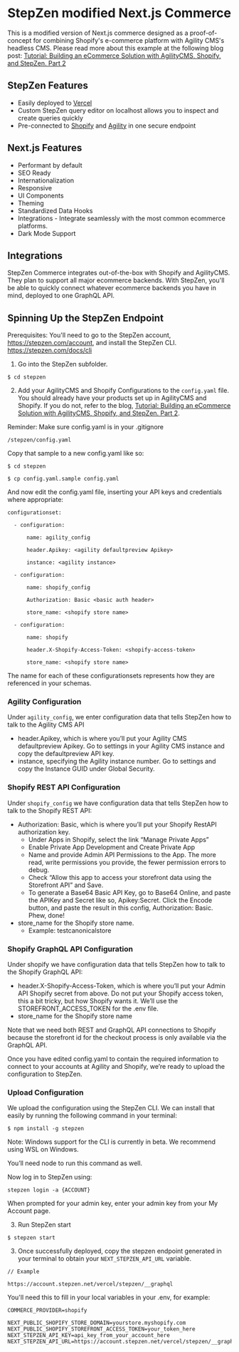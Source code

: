 # StepZen modified Next.js Commerce
This is a modified version of Next.js commerce designed as a proof-of-concept for combining Shopify's e-commerce platform with Agility CMS's headless CMS. Please read more about this example at the following blog post: [Tutorial: Building an eCommerce Solution with AgilityCMS, Shopify, and StepZen. Part 2](https://agilitycms.com/resources/posts/tutorial-building-an-ecommerce-solution-with-agilitycms-shopify-and-stepzen)

## StepZen Features
- Easily deployed to [Vercel](https://vercel.com/)
- Custom StepZen query editor on localhost allows you to inspect and create queries quickly
- Pre-connected to [Shopify](https://www.shopify.com/) and [Agility](https://agilitycms.com/) in one secure endpoint

## Next.js Features

- Performant by default
- SEO Ready
- Internationalization
- Responsive
- UI Components
- Theming
- Standardized Data Hooks
- Integrations - Integrate seamlessly with the most common ecommerce platforms.
- Dark Mode Support

## Integrations

StepZen Commerce integrates out-of-the-box with Shopify and AgilityCMS. They plan to support all major ecommerce backends. With StepZen, you'll be able to quickly connect whatever ecommerce backends you have in mind, deployed to one GraphQL API. 

## Spinning Up the StepZen Endpoint

Prerequisites:
You'll need to go to the StepZen account, https://stepzen.com/account, and install the StepZen CLI. https://stepzen.com/docs/cli

1. Go into the StepZen subfolder.

```
$ cd stepzen
```

2. Add your AgilityCMS and Shopify Configurations to the `config.yaml` file.  You should already have your products set up in AgilityCMS and Shopify.  If you do not, refer to the blog, [Tutorial: Building an eCommerce Solution with AgilityCMS, Shopify, and StepZen. Part 2](https://agilitycms.com/resources/posts/tutorial-building-an-ecommerce-solution-with-agilitycms-shopify-and-stepzen).

Reminder: Make sure config.yaml is in your .gitignore

```
/stepzen/config.yaml
```

Copy that sample to a new config.yaml like so:

```
$ cd stepzen

$ cp config.yaml.sample config.yaml   
```

And now edit the config.yaml file, inserting your API keys and credentials where appropriate:

```
configurationset:

  - configuration:

      name: agility_config

      header.Apikey: <agility defaultpreview Apikey>

      instance: <agility instance>

  - configuration:

      name: shopify_config

      Authorization: Basic <basic auth header>

      store_name: <shopify store name>

  - configuration:

      name: shopify

      header.X-Shopify-Access-Token: <shopify-access-token>

      store_name: <shopify store name>
```

The name for each of these configurationsets represents how they are referenced in your schemas.

### Agility Configuration ###
Under `agility_config`, we enter configuration data that tells StepZen how to talk to the Agility CMS API

* header.Apikey, which is where you’ll put your Agility CMS defaultpreview Apikey. Go to settings in your Agility CMS instance and copy the defaultpreview API key.
* instance, specifying the Agility instance number. Go to settings and copy the Instance GUID under Global Security.

### Shopify REST API Configuration ###
Under `shopify_config` we have configuration data that tells StepZen how to talk to the Shopify REST API:

* Authorization: Basic, which is where you’ll put your Shopify RestAPI authorization key.
    * Under Apps in Shopify, select the link “Manage Private Apps”
    * Enable Private App Development and Create Private App
    * Name and provide Admin API Permissions to the App. The more read, write permissions you provide, the fewer permission errors to debug.
    * Check “Allow this app to access your storefront data using the Storefront API” and Save.
    * To generate a Base64 Basic API Key, go to Base64 Online, and paste the APIKey and Secret like so, Apikey:Secret. Click the Encode button, and paste the result in this config, Authorization: Basic. Phew, done!
* store_name for the Shopify store name.
    * Example: testcanonicalstore


### Shopify GraphQL API Configuration ###
Under shopify we have configuration data that tells StepZen how to talk to the Shopify GraphQL API:

* header.X-Shopify-Access-Token, which is where you’ll put your Admin API Shopify secret from above. Do not put your Shopify access token, this a bit tricky, but how Shopify wants it. We’ll use the STOREFRONT_ACCESS_TOKEN for the .env file.
* store_name for the Shopify store name


Note that we need both REST and GraphQL API connections to Shopify because the storefront id for the checkout process is only available via the GraphQL API.

Once you have edited config.yaml to contain the required information to connect to your accounts at Agility and Shopify, we’re ready to upload the configuration to StepZen.

### Upload Configuration ###
We upload the configuration using the StepZen CLI. We can install that easily by running the following command in your terminal:

```
$ npm install -g stepzen
```
  
Note: Windows support for the CLI is currently in beta. We recommend using WSL on Windows.

You’ll need node to run this command as well.

Now log in to StepZen using:

```
stepzen login -a {ACCOUNT}
```

When prompted for your admin key, enter your admin key from your My Account page.

3. Run StepZen start

```
$ stepzen start
```

3. Once successfully deployed, copy the stepzen endpoint generated in your terminal to obtain your `NEXT_STEPZEN_API_URL` variable.

```
// Example

https://account.stepzen.net/vercel/stepzen/__graphql
```

You'll need this to fill in your local variables in your .env, for example:

```
COMMERCE_PROVIDER=shopify

NEXT_PUBLIC_SHOPIFY_STORE_DOMAIN=yourstore.myshopify.com
NEXT_PUBLIC_SHOPIFY_STOREFRONT_ACCESS_TOKEN=your_token_here
NEXT_STEPZEN_API_KEY=api_key_from_your_account_here
NEXT_STEPZEN_API_URL=https://account.stepzen.net/vercel/stepzen/__graphql
```



